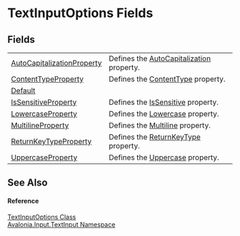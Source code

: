 # TextInputOptions Fields




## Fields
<table>
<tr>
<td><a href="F_Avalonia_Input_TextInput_TextInputOptions_AutoCapitalizationProperty">AutoCapitalizationProperty</a></td>
<td>Defines the <a href="P_Avalonia_Input_TextInput_TextInputOptions_AutoCapitalization">AutoCapitalization</a> property.</td>
</tr>
<tr>
<td><a href="F_Avalonia_Input_TextInput_TextInputOptions_ContentTypeProperty">ContentTypeProperty</a></td>
<td>Defines the <a href="P_Avalonia_Input_TextInput_TextInputOptions_ContentType">ContentType</a> property.</td>
</tr>
<tr>
<td><a href="F_Avalonia_Input_TextInput_TextInputOptions_Default">Default</a></td>
<td> </td>
</tr>
<tr>
<td><a href="F_Avalonia_Input_TextInput_TextInputOptions_IsSensitiveProperty">IsSensitiveProperty</a></td>
<td>Defines the <a href="P_Avalonia_Input_TextInput_TextInputOptions_IsSensitive">IsSensitive</a> property.</td>
</tr>
<tr>
<td><a href="F_Avalonia_Input_TextInput_TextInputOptions_LowercaseProperty">LowercaseProperty</a></td>
<td>Defines the <a href="P_Avalonia_Input_TextInput_TextInputOptions_Lowercase">Lowercase</a> property.</td>
</tr>
<tr>
<td><a href="F_Avalonia_Input_TextInput_TextInputOptions_MultilineProperty">MultilineProperty</a></td>
<td>Defines the <a href="P_Avalonia_Input_TextInput_TextInputOptions_Multiline">Multiline</a> property.</td>
</tr>
<tr>
<td><a href="F_Avalonia_Input_TextInput_TextInputOptions_ReturnKeyTypeProperty">ReturnKeyTypeProperty</a></td>
<td>Defines the <a href="P_Avalonia_Input_TextInput_TextInputOptions_ReturnKeyType">ReturnKeyType</a> property.</td>
</tr>
<tr>
<td><a href="F_Avalonia_Input_TextInput_TextInputOptions_UppercaseProperty">UppercaseProperty</a></td>
<td>Defines the <a href="P_Avalonia_Input_TextInput_TextInputOptions_Uppercase">Uppercase</a> property.</td>
</tr>
</table>

## See Also


#### Reference
<a href="T_Avalonia_Input_TextInput_TextInputOptions">TextInputOptions Class</a>  
<a href="N_Avalonia_Input_TextInput">Avalonia.Input.TextInput Namespace</a>  
